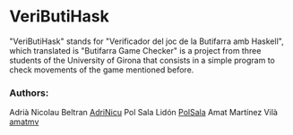 # VeriButiHask

"VeriButiHask" stands for "Verificador del joc de la Butifarra amb Haskell", which translated is "Butifarra Game Checker" is a project from three students of the University of Girona that consists in a simple program to check movements of the game mentioned before.

### Authors: 

Adrià Nicolau Beltran [AdriNicu](https://github.com/AdriNicu)
Pol Sala Lidón [PolSala](https://github.com/polsala)
Amat Martínez Vilà [amatmv](https://github.com/amatmv)
